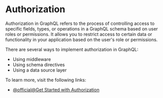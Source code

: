# Authorization

Authorization in GraphQL refers to the process of controlling access to specific fields, types, or operations in a GraphQL schema based on user roles or permissions. It allows you to restrict access to certain data or functionality in your application based on the user's role or permissions.

There are several ways to implement authorization in GraphQL:

- Using middleware
- Using schema directives
- Using a data source layer

To learn more, visit the following links:

- [@official@Get Started with Authorization](https://graphql.org/learn/authorization/)
